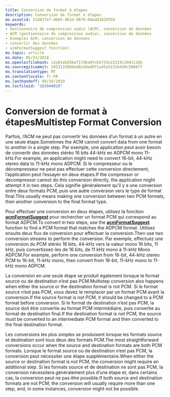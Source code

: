 ```yaml
---
title: Conversion de format à étapes
description: Conversion de format à étapes
ms.assetid: 21d837e7-d665-461d-9676-68add3829fb0
keywords:
- Gestionnaire de compression audio (ACM), conversion de données
- ACM (gestionnaire de compression audio), conversion de données
- Exemples ACM, conversion de données
- convertir des données
- acmFormatSuggest fonction)
ms.topic: article
ms.date: 05/31/2018
ms.openlocfilehash: c2e81ebd5bef17d6a97cb5735e15219c39d3116b
ms.sourcegitcommit: 2d531328b6ed82d4ad971a45a5131b430c5866f7
ms.translationtype: MT
ms.contentlocale: fr-FR
ms.lasthandoff: 09/16/2019
ms.locfileid: "103940020"
---
```

# <a name="multistep-format-conversion"></a><span data-ttu-id="ad2e9-108">Conversion de format à étapes</span><span class="sxs-lookup"><span data-stu-id="ad2e9-108">Multistep Format Conversion</span></span>

<span data-ttu-id="ad2e9-109">Parfois, l’ACM ne peut pas convertir les données d’un format à un autre en une seule étape.</span><span class="sxs-lookup"><span data-stu-id="ad2e9-109">Sometimes the ACM cannot convert data from one format to another in a single step.</span></span> <span data-ttu-id="ad2e9-110">Par exemple, une application peut avoir besoin de convertir des données stéréo 16 bits 44-kHz en ADPCM mono 11-kHz.</span><span class="sxs-lookup"><span data-stu-id="ad2e9-110">For example, an application might need to convert 16-bit, 44-kHz stereo data to 11-kHz mono ADPCM.</span></span> <span data-ttu-id="ad2e9-111">Si le compresseur ou le décompresseur ne peut pas effectuer cette conversion directement, l’application peut l’essayer en deux étapes.</span><span class="sxs-lookup"><span data-stu-id="ad2e9-111">If the compressor or decompressor cannot do this conversion directly, the application might attempt it in two steps.</span></span> <span data-ttu-id="ad2e9-112">Cela signifie généralement qu’il y a une conversion entre deux formats PCM, puis une autre conversion vers le type de format final.</span><span class="sxs-lookup"><span data-stu-id="ad2e9-112">This usually means making one conversion between two PCM formats, then another conversion to the final format type.</span></span>

<span data-ttu-id="ad2e9-113">Pour effectuer une conversion en deux étapes, utilisez la fonction [**acmFormatSuggest**](/windows/desktop/api/Msacm/nf-msacm-acmformatsuggest) pour rechercher un format PCM qui correspond au format ADPCM.</span><span class="sxs-lookup"><span data-stu-id="ad2e9-113">To convert in two steps, use the [**acmFormatSuggest**](/windows/desktop/api/Msacm/nf-msacm-acmformatsuggest) function to find a PCM format that matches the ADPCM format.</span></span> <span data-ttu-id="ad2e9-114">Utilisez ensuite deux flux de conversion pour effectuer la conversion.</span><span class="sxs-lookup"><span data-stu-id="ad2e9-114">Then use two conversion streams to perform the conversion.</span></span> <span data-ttu-id="ad2e9-115">Par exemple, effectuez une conversion du PCM stéréo 16 bits, 44-kHz vers la valeur mono 16 bits, 11 kHz, puis convertissez-les de 16 bits, de 11 kHz mono à 11-kHz Mono ADPCM.</span><span class="sxs-lookup"><span data-stu-id="ad2e9-115">For example, perform one conversion from 16-bit, 44-kHz stereo PCM to 16-bit, 11-kHz mono, then convert from 16-bit, 11-kHz mono to 11-kHz mono ADPCM.</span></span>

<span data-ttu-id="ad2e9-116">La conversion en une seule étape se produit également lorsque le format source ou de destination n’est pas PCM.</span><span class="sxs-lookup"><span data-stu-id="ad2e9-116">Multistep conversion also happens when either the source or the destination format is not PCM.</span></span> <span data-ttu-id="ad2e9-117">Si le format source n’est pas PCM, vous devez le remplacer par un format PCM avant la conversion.</span><span class="sxs-lookup"><span data-stu-id="ad2e9-117">If the source format is not PCM, it should be changed to a PCM format before conversion.</span></span> <span data-ttu-id="ad2e9-118">Si le format de destination n’est pas PCM, la source doit être convertie au format PCM intermédiaire, puis convertie au format de destination final.</span><span class="sxs-lookup"><span data-stu-id="ad2e9-118">If the destination format is not PCM, the source must be converted to an intermediate PCM format and then converted to the final destination format.</span></span>

<span data-ttu-id="ad2e9-119">Les conversions les plus simples se produisent lorsque les formats source et destination sont tous deux des formats PCM.</span><span class="sxs-lookup"><span data-stu-id="ad2e9-119">The most straightforward conversions occur when the source and destination formats are both PCM formats.</span></span> <span data-ttu-id="ad2e9-120">Lorsque le format source ou de destination n’est pas PCM, la conversion peut nécessiter une étape supplémentaire.</span><span class="sxs-lookup"><span data-stu-id="ad2e9-120">When either the source or destination format is not PCM, the conversion might require an additional step.</span></span> <span data-ttu-id="ad2e9-121">Si les formats source et de destination ne sont pas PCM, la conversion nécessitera généralement plus d’une étape et, dans certains cas, la conversion peut ne pas être possible.</span><span class="sxs-lookup"><span data-stu-id="ad2e9-121">If both source and destination formats are not PCM, the conversion will usually require more than one step, and, in some instances, conversion might not be possible.</span></span>

 

 




